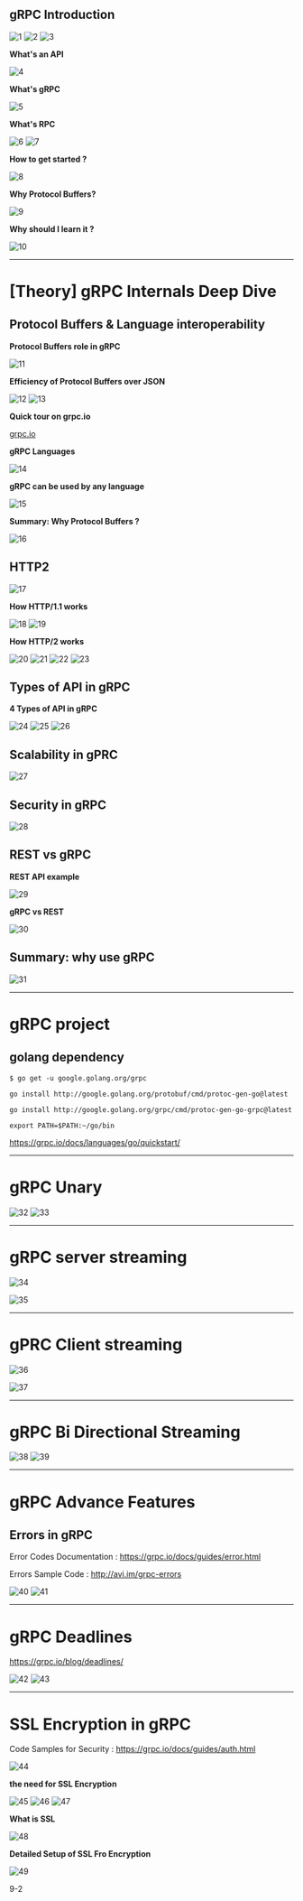 
## gRPC Introduction 

![1](./images/1.png)
![2](./images/2.png)
![3](./images/3.png)

**What's an API**

![4](./images/4.png)

**What's gRPC**

![5](./images/5.png)

**What's RPC**

![6](./images/6.png)
![7](./images/7.png)

**How to get started ?**

![8](./images/8.png)

**Why Protocol Buffers?**

![9](./images/9.png)

**Why should I learn it ?**

![10](./images/10.png)

-----------------------

# [Theory] gRPC Internals Deep Dive

## Protocol Buffers & Language interoperability

**Protocol Buffers role in gRPC**

![11](./images/11.png)

**Efficiency of Protocol Buffers over JSON**

![12](./images/12.png)
![13](./images/13.png)

**Quick tour on grpc.io**

[grpc.io](https://grpc.io/)

**gRPC Languages**

![14](./images/14.png)

**gRPC can be used by any language**

![15](./images/15.png)

**Summary: Why Protocol Buffers ?**

![16](./images/16.png)

## HTTP2

![17](./images/17.png)

**How HTTP/1.1 works**

![18](./images/18.png)
![19](./images/19.png)

**How HTTP/2 works**

![20](./images/20.png)
![21](./images/21.png)
![22](./images/22.png)
![23](./images/23.png)

## Types of API in gRPC 

**4 Types of API in gRPC**

![24](./images/24.png)
![25](./images/25.png)
![26](./images/26.png)

## Scalability in gPRC

![27](./images/27.png)

## Security in gRPC

![28](./images/28.png)

## REST vs gRPC

**REST API example**

![29](./images/29.png)

**gRPC vs REST**

![30](./images/30.png)

## Summary: why use gRPC

![31](./images/31.png)

----------------------------------
# gRPC project

## golang dependency

`$ go get -u google.golang.org/grpc`

`go install http://google.golang.org/protobuf/cmd/protoc-gen-go@latest`

`go install http://google.golang.org/grpc/cmd/protoc-gen-go-grpc@latest`

`export PATH=$PATH:~/go/bin`

https://grpc.io/docs/languages/go/quickstart/

---------------------

# gRPC Unary

![32](./images/32.png)
![33](./images/33.png)

-----------------------

# gRPC server streaming

![34](./images/34.png)

![35](./images/35.png)

-------------------------

# gPRC Client streaming

![36](./images/36.png)

![37](./images/37.png)

----------------------------

# gRPC Bi Directional Streaming

![38](./images/38.png)
![39](./images/39.png)

-----------------------------

# gRPC Advance Features

## Errors in gRPC

Error Codes Documentation : https://grpc.io/docs/guides/error.html

Errors Sample Code : http://avi.im/grpc-errors

![40](./images/40.png)
![41](./images/41.png)

------------------------------

# gRPC Deadlines

https://grpc.io/blog/deadlines/

![42](./images/42.png)
![43](./images/43.png)

-------------------------------

# SSL Encryption in gRPC

Code Samples for Security : https://grpc.io/docs/guides/auth.html

![44](./images/44.png)

**the need for SSL Encryption**

![45](./images/45.png)
![46](./images/46.png)
![47](./images/47.png)

**What is SSL**

![48](./images/48.png)

**Detailed Setup of SSL Fro Encryption**

![49](./images/49.png)


9-2